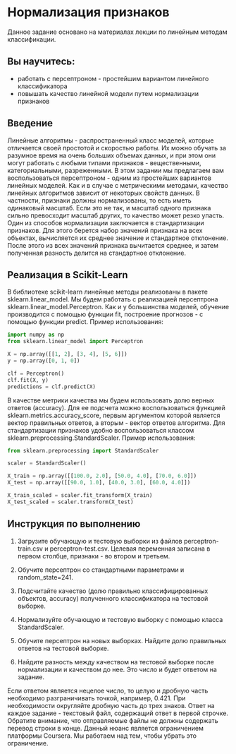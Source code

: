# Нормализация признаков

Данное задание основано на материалах лекции по линейным методам классификации.

## Вы научитесь:

- работать с персептроном - простейшим вариантом линейного классификатора
- повышать качество линейной модели путем нормализации признаков

## Введение

Линейные алгоритмы - распространенный класс моделей, которые отличается своей простотой и скоростью работы. Их можно обучать за разумное время на очень больших объемах данных, и при этом они могут работать с любыми типами признаков - вещественными, категориальными,
разреженными. В этом задании мы предлагаем вам воспользоваться персептроном - одним из простейших вариантов линейных моделей.
Как и в случае с метрическими методами, качество линейных алгоритмов зависит от некоторых свойств данных. В частности, признаки
должны нормализованы, то есть иметь одинаковый масштаб. Если это
не так, и масштаб одного признака сильно превосходит масштаб других,
то качество может резко упасть.
Один из способов нормализации заключается в стандартизации признаков. Для этого берется набор значений признака на всех объектах,
вычисляется их среднее значение и стандартное отклонение. После этого из всех значений признака вычитается среднее, и затем полученная
разность делится на стандартное отклонение.


## Реализация в Scikit-Learn

В библиотеке scikit-learn линейные методы реализованы в пакете sklearn.linear_model.
Мы будем работать с реализацией персептрона sklearn.linear_model.Perceptron.
Как и у большинства моделей, обучение производится с помощью функции fit, построение прогнозов - с помощью функции predict.
Пример использования:

```python
import numpy as np
from sklearn.linear_model import Perceptron

X = np.array([[1, 2], [3, 4], [5, 6]])
y = np.array([0, 1, 0])

clf = Perceptron()
clf.fit(X, y)
predictions = clf.predict(X)

```

В качестве метрики качества мы будем использовать долю верных
ответов (accuracy). Для ее подсчета можно воспользоваться функцией sklearn.metrics.accuracy_score, первым аргументом которой является
вектор правильных ответов, а вторым - вектор ответов алгоритма.
Для стандартизации признаков удобно воспользоваться классом sklearn.preprocessing.StandardScaler.
Пример использования:

```python
from sklearn.preprocessing import StandardScaler

scaler = StandardScaler()

X_train = np.array([[100.0, 2.0], [50.0, 4.0], [70.0, 6.0]])
X_test = np.array([[90.0, 1.0], [40.0, 3.0], [60.0, 4.0]])

X_train_scaled = scaler.fit_transform(X_train)
X_test_scaled = scaler.transform(X_test)

```

## Инструкция по выполнению

1. Загрузите обучающую и тестовую выборки из файлов perceptron-
    train.csv и perceptron-test.csv. Целевая переменная записана в первом столбце, признаки - во втором и третьем.
2. Обучите персептрон со стандартными параметрами и random_state=241.
3. Подсчитайте качество (долю правильно классифицированных объектов, accuracy) полученного классификатора на тестовой выборке.


4. Нормализуйте обучающую и тестовую выборку с помощью класса
    StandardScaler.
5. Обучите персептрон на новых выборках. Найдите долю правильных ответов на тестовой выборке.
6. Найдите разность между качеством на тестовой выборке после нормализации и качеством до нее. Это число и будет ответом на задание.

Если ответом является нецелое число, то целую и дробную часть
необходимо разграничивать точкой, например, 0.421. При необходимости округляйте дробную часть до трех знаков.
Ответ на каждое задание - текстовый файл, содержащий ответ в
первой строчке. Обратите внимание, что отправляемые файлы не должны содержать перевод строки в конце. Данный нюанс является ограничением платформы Coursera. Мы работаем над тем, чтобы убрать это
ограничение.

